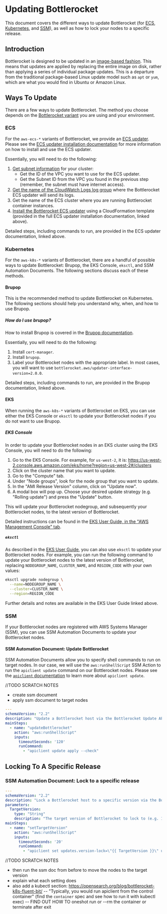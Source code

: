 # Updating Bottlerocket

This document covers the different ways to update Bottlerocket (for [ECS](#ecs), [Kubernetes](#kubernetes), and [SSM](#ssm)), as well as how to lock your nodes to a specific release.

## Introduction

Bottlerocket is designed to be updated in an [image-based fashion](https://github.com/bottlerocket-os/bottlerocket#updates).
This means that updates are applied by replacing the entire image on disk, rather than applying a series of individual package updates.
This is a departure from the traditional package-based Linux update model such as `apt` or `yum`, which are what you would find in Ubuntu or Amazon Linux.

## Ways To Update

There are a few ways to update Bottlerocket.
The method you choose depends on the [Bottlerocket variant](https://github.com/bottlerocket-os/bottlerocket#variants) you are using and your environment.

### ECS

For the `aws-ecs-*` variants of Bottlerocket, we provide an [ECS updater](https://github.com/bottlerocket-os/bottlerocket-ecs-updater#how-it-works).
Please see the [ECS updater installation documentation](https://github.com/bottlerocket-os/bottlerocket-ecs-updater#installation) for more information on how to install and use the ECS updater.

Essentially, you will need to do the following:

1. [Get subnet information](https://github.com/bottlerocket-os/bottlerocket-ecs-updater#subnet-info) for your cluster:
    - Get the ID of the VPC you want to use for the ECS updater.
    - Get the Subnet ID from the VPC you found in the previous step (remember, the subnet must have internet access).
2. [Get the name of the CloudWatch Logs log group](https://github.com/bottlerocket-os/bottlerocket-ecs-updater#log-group) where the Bottlerocket ECS updater will send its logs.
3. Get the name of the ECS cluster where you are running Bottlerocket container instances.
4. [Install the Bottlerocket ECS updater](https://github.com/bottlerocket-os/bottlerocket-ecs-updater#install) using a CloudFormation template (provided in the full ECS updater installation documentation, linked above).

Detailed steps, including commands to run, are provided in the ECS updater documentation, linked above.

### Kubernetes

For the `aws-k8s-*` variants of Bottlerocket, there are a handful of possible ways to update Bottlerocket: Brupop, the EKS Console, `eksctl`, and SSM Automation Documents.
The following sections discuss each of these methods.

#### Brupop

This is the recommended method to update Bottlerocket on Kubernetes.
The following sections should help you understand why, when, and how to use Brupop.

##### How do I use brupop?

How to install Brupop is covered in the [Brupop documentation](https://github.com/bottlerocket-os/bottlerocket-update-operator#installation).

Essentially, you will need to do the following:

1. Install `cert-manager`.
2. Install `brupop`.
3. Label your Bottlerocket nodes with the appropriate label.
In most cases, you will want to use `bottlerocket.aws/updater-interface-version=2.0.0`.

Detailed steps, including commands to run, are provided in the Brupop documentation, linked above.

#### EKS

When running the `aws-k8s-*` variants of Bottlerocket on EKS, you can use either the EKS Console or `eksctl` to update your Bottlerocket nodes if you do not want to use Brupop.

##### EKS Console

In order to update your Bottlerocket nodes in an EKS cluster using the EKS Console, you will need to do the following:

1. Go to the EKS Console.
For example, for `us-west-2`, it is: https://us-west-2.console.aws.amazon.com/eks/home?region=us-west-2#/clusters
2. Click on the cluster name that you want to update.
3. Go to the "Compute" tab.
4. Under "Node groups", look for the node group that you want to update.
5. In the "AMI Release Version" column, click on "Update now".
6. A modal box will pop up.
Choose your desired update strategy (e.g. "Rolling update") and press the "Update" button.

This will update your Bottlerocket nodegroup, and subsequently your Bottlerocket nodes, to the latest version of Bottlerocket.

Detailed instructions can be found in the [EKS User Guide, in the "AWS Management Console" tab](https://docs.aws.amazon.com/eks/latest/userguide/update-managed-node-group.html#mng-update).

##### `eksctl`

As described in the [EKS User Guide](https://docs.aws.amazon.com/eks/latest/userguide/update-managed-node-group.html#mng-update), you can also use `eksctl` to update your Bottlerocket nodes.
For example, you can run the following command to update your Bottlerocket nodes to the latest version of Bottlerocket, replacing `NODEGROUP_NAME`, `CLUSTER_NAME`, and `REGION_CODE` with your own values:

```bash
eksctl upgrade nodegroup \
  --name=NODEGROUP_NAME \
  --cluster=CLUSTER_NAME \
  --region=REGION_CODE
```

Further details and notes are available in the EKS User Guide linked above.

### SSM

If your Bottlerocket nodes are registered with AWS Systems Manager (SSM), you can use SSM Automation Documents to update your Bottlerocket nodes.

#### SSM Automation Document: Update Bottlerocket

SSM Automation Documents allow you to specify shell commands to run on target nodes.
In our case, we will use the `aws:runShellScript` SSM Action to run the `apiclient update` command on our Bottlerocket nodes.
Please see the [`apiclient` documentation](https://github.com/bottlerocket-os/bottlerocket/blob/develop/sources/api/apiclient/README.md#update-mode) to learn more about `apiclient update`.

//TODO SCRATCH NOTES

- create ssm document
- apply ssm document to target nodes

```yaml
---
schemaVersion: "2.2"
description: "Update a Bottlerocket host via the Bottlerocket Update API"
mainSteps:
  - name: "updateBottlerocket"
    action: "aws:runShellScript"
    inputs:
      timeoutSeconds: '120'
      runCommand:
        - "apiclient update apply --check"
```

## Locking To A Specific Release

### SSM Automation Document: Lock to a specific release

```yaml
---
schemaVersion: "2.2"
description: "Lock a Bottlerocket host to a specific version via the Bottlerocket Settings API"
parameters:
  TargetVersion:
    type: "String"
    description: "The target version of Bottlerocket to lock to (e.g. 1.12.0)"
mainSteps:
  - name: "setTargetVersion"
    action: "aws:runShellScript"
    inputs:
      timeoutSeconds: '20'
      runCommand:
        - "apiclient set updates.version-lock=\"{{ TargetVersion }}\" updates.ignore-waves=true"
```

//TODO SCRATCH NOTES

- then run the ssm doc from before to move the nodes to the target version
- explain what each setting does
- also add a kubectl section: https://opensearch.org/blog/bottlerocket-k8s-fluent-bit/ -- "Typically, you would run apiclient from the control container" (find the `container` spec and see how to run it with kubectl exec) -- FIND OUT HOW TO oneshot run or --rm the container or terminate after exit
